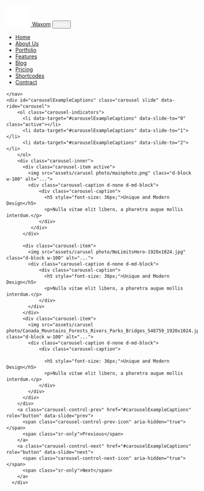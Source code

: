 <!DOCTYPE html>
<html lang="en">
<head>
    <meta charset="UTF-8">
    <meta name="viewport" content="width=device-width, initial-scale=1.0">
    <meta http-equiv="X-UA-Compatible" content="ie=edge">
    <link rel="stylesheet" href="https://stackpath.bootstrapcdn.com/bootstrap/4.4.1/css/bootstrap.min.css" integrity="sha384-Vkoo8x4CGsO3+Hhxv8T/Q5PaXtkKtu6ug5TOeNV6gBiFeWPGFN9MuhOf23Q9Ifjh" crossorigin="anonymous">
    <link rel="stylesheet" href="style.css">
    <link href="https://fonts.googleapis.com/icon?family=Material+Icons" rel="stylesheet">
    <link rel="stylesheet" href="https://raw.githubusercontent.com/daneden/animate.css/master/animate.css">
    <title>Mountain</title>
</head>
<body>
    <nav class="navbar navbar-expand-lg fixed-top">
        <div class="container">
            <a href="#" class="navbar-brand"><img src="assets/icons/logos.png"> Waxom</a>
            <button class="navbar-toggler" data-toggle="collapse" data-target="#Menu">
                <span class="navbar-toggler-icon material-icons" style="color: white" >menu</span>
            </button>
            <div class="collapse navbar-collapse" id="Menu">
                <ul class="navbar-nav ml-auto">
                    <li class="nav-item"><a href="#" class="nav-link">Home</a> </li>
                    <li class="nav-item"><a href="#" class="nav-link">About Us</a> </li>
                    <li class="nav-item"><a href="#" class="nav-link">Portfolio</a> </li>
                    <li class="nav-item"><a href="#" class="nav-link">Features</a> </li>
                    <li class="nav-item"><a href="#" class="nav-link">Blog</a> </li>
                    <li class="nav-item"><a href="#" class="nav-link">Pricing</a> </li>
                    <li class="nav-item"><a href="#" class="nav-link">Shortcodes</a> </li>
                    <li class="nav-item"><a href="#" class="nav-link">Contract</a> </li>
                </ul>
            </div>   
        </div>
        
    </nav>
    <div id="carouselExampleCaptions" class="carousel slide" data-ride="carousel">
        <ol class="carousel-indicators">
          <li data-target="#carouselExampleCaptions" data-slide-to="0" class="active"></li>
          <li data-target="#carouselExampleCaptions" data-slide-to="1"></li>
          <li data-target="#carouselExampleCaptions" data-slide-to="2"></li>
        </ol>
        <div class="carousel-inner">
          <div class="carousel-item active">
            <img src="assets/carusel photo/mainphoto.png" class="d-block w-100" alt="...">
            <div class="carousel-caption d-none d-md-block">
                <div class="carousel-caption">
                  <h5 style="font-size: 36px;">Unique and Modern Design</h5>
                  <p>Nulla vitae elit libero, a pharetra augue mollis interdum.</p>
                </div>
             </div>
          </div>
          
          <div class="carousel-item">
            <img src="assets/carusel photo/NoLimitsHero-1920x1024.jpg" class="d-block w-100" alt="...">
            <div class="carousel-caption d-none d-md-block">
                <div class="carousel-caption">
                  <h5 style="font-size: 36px;">Unique and Modern Design</h5>
                  <p>Nulla vitae elit libero, a pharetra augue mollis interdum.</p>
                </div>
            </div>
          </div>
          <div class="carousel-item">
            <img src="assets/carusel photo/Canada_Mountains_Forests_Rivers_Parks_Bridges_548759_1920x1024.jpg" class="d-block w-100" alt="...">
            <div class="carousel-caption d-none d-md-block">
                <div class="carousel-caption">
                  
                  <h5 style="font-size: 36px;">Unique and Modern Design</h5>
                  <p>Nulla vitae elit libero, a pharetra augue mollis interdum.</p>
                </div>
            </div>
          </div>
        </div>
        <a class="carousel-control-prev" href="#carouselExampleCaptions" role="button" data-slide="prev">
          <span class="carousel-control-prev-icon" aria-hidden="true"></span>
          <span class="sr-only">Previous</span>
        </a>
        <a class="carousel-control-next" href="#carouselExampleCaptions" role="button" data-slide="next">
          <span class="carousel-control-next-icon" aria-hidden="true"></span>
          <span class="sr-only">Next</span>
        </a>
      </div> 

<script src="https://code.jquery.com/jquery-3.4.1.slim.min.js" integrity="sha384-J6qa4849blE2+poT4WnyKhv5vZF5SrPo0iEjwBvKU7imGFAV0wwj1yYfoRSJoZ+n" crossorigin="anonymous"></script>
<script src="https://cdn.jsdelivr.net/npm/popper.js@1.16.0/dist/umd/popper.min.js" integrity="sha384-Q6E9RHvbIyZFJoft+2mJbHaEWldlvI9IOYy5n3zV9zzTtmI3UksdQRVvoxMfooAo" crossorigin="anonymous"></script>
<script src="https://stackpath.bootstrapcdn.com/bootstrap/4.4.1/js/bootstrap.min.js" integrity="sha384-wfSDF2E50Y2D1uUdj0O3uMBJnjuUD4Ih7YwaYd1iqfktj0Uod8GCExl3Og8ifwB6" crossorigin="anonymous"></script>
</body>
</html>

